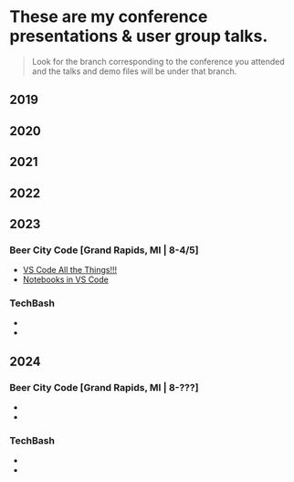 # These are my conference presentations & user group talks.
> Look for the branch corresponding to the conference you attended and the talks and demo files will be under that branch.

## 2019
## 2020
## 2021
## 2022
## 2023
### Beer City Code [Grand Rapids, MI | 8-4/5]
- [VS Code All the Things!!!](https://github.com/mburleigh/talks/tree/2023/beer-city-code/VS%20Code%20All%20the%20Things)
- [Notebooks in VS Code](https://github.com/mburleigh/talks/tree/2023/beer-city-code/Notebooks%20in%20VS%20Code)
### TechBash
- 
- 
## 2024
### Beer City Code [Grand Rapids, MI | 8-???]
- 
- 
### TechBash
- 
- 
